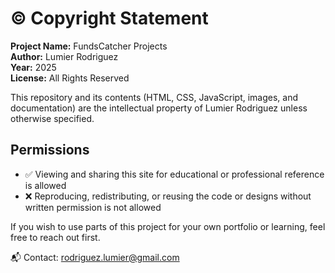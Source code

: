 # © Copyright Statement

**Project Name:** FundsCatcher Projects  
**Author:** Lumier Rodriguez  
**Year:** 2025  
**License:** All Rights Reserved

This repository and its contents (HTML, CSS, JavaScript, images, and documentation) are the intellectual property of Lumier Rodriguez unless otherwise specified.

## Permissions

- ✅ Viewing and sharing this site for educational or professional reference is allowed
- ❌ Reproducing, redistributing, or reusing the code or designs without written permission is not allowed

If you wish to use parts of this project for your own portfolio or learning, feel free to reach out first.

📬 Contact: [rodriguez.lumier@gmail.com](mailto:rodriguez.lumier@gmail.com)

